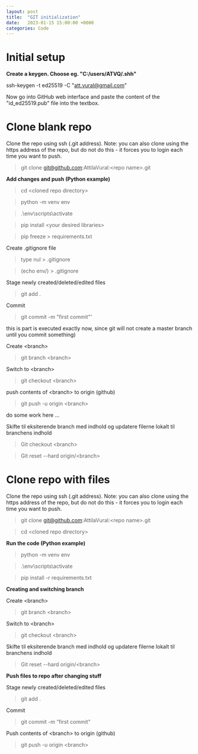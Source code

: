 ```yaml
---
layout: post
title:  "GIT initialization"
date:   2023-01-15 15:00:00 +0000
categories: Code
---
```

# Initial setup
**Create a keygen. Choose eg. "C:/users/ATVQ/.shh"**

ssh-keygen -t ed25519 -C "att.vural@gmail.com"

Now go into GitHub web interface and paste the content of the "id_ed25519.pub" file into the textbox.









# Clone blank repo
Clone the repo using ssh (.git address). Note: you can also clone using the https address of the repo, but do not do this - it forces you to login each time you want to push.

> git clone git@github.com:AttilaVural:\<repo name\>.git

**Add changes and push (Python example)**
  
> cd \<cloned repo directory\>

> python -m venv env

> .\env\scripts\activate

> pip install \<your desired libraries\>

> pip freeze \> requirements.txt

Create .gitignore file
> type nul \> .gitignore

> (echo env/) > .gitignore

Stage newly created/deleted/edited files
> git add .

Commit
> git commit -m "first commit"'

this is part is executed exactly now, since git will not create a master branch until you commit something)

Create \<branch\>
> git branch \<branch\>

Switch to \<branch\>
> git checkout \<branch\>

push contents of \<branch\> to origin (github)
> git push -u origin \<branch\>

do some work here ...

Skifte til eksiterende branch med indhold og updatere filerne lokalt til branchens indhold
> Git checkout \<branch\>

> Git reset --hard origin/\<branch\>
  
  
  
  
  
  
  
  
  
  
  
# Clone repo with files
Clone the repo using ssh (.git address). Note: you can also clone using the https address of the repo, but do not do this - it forces you to login each time you want to push.
> git clone git@github.com:AttilaVural:\<repo name\>.git

> cd \<cloned repo directory\>

**Run the code (Python example)**
> python -m venv env
  
> .\env\scripts\activate
  
> pip install -r requirements.txt

**Creating and switching branch**
  
Create \<branch\>
> git branch \<branch\>

Switch to \<branch\>
> git checkout \<branch\>

Skifte til eksiterende branch med indhold og updatere filerne lokalt til branchens indhold
> Git reset --hard origin/\<branch\>

**Push files to repo after changing stuff**
  
Stage newly created/deleted/edited files
> git add .

Commit
> git commit -m "first commit"

Push contents of \<branch\> to origin (github)
> git push -u origin \<branch\>


